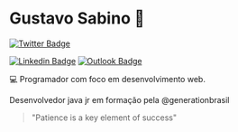 # Gustavo Sabino 👋 

[![Twitter Badge](https://img.shields.io/badge/-@SustavoGabino-1DA1F2?style=flat-square&labelColor=1DA1F2cc&logo=twitter&logoColor=white&link=https://twitter.com/SustavoGabino)](https://twitter.com/SustavoGabino)

[![Linkedin Badge](https://img.shields.io/badge/-Gustavo%20Sabino-0A66C2?style=flat-square&logo=Linkedin&logoColor=white&link=https://www.linkedin.com/in/gustavo-sabino-21b75a96/)](https://www.linkedin.com/in/gustavo-sabino-21b75a96/) 
[![Outlook Badge](https://img.shields.io/badge/-gu.sabino@hotmail.com-0078D4?style=flat-square&logo=Microsoft-Outlook&logoColor=white&link=mailto:gu.sabino@hotmail.com)](mailto:gu.sabino@hotmail.com)

:computer: Programador com foco em desenvolvimento web.

Desenvolvedor java jr em formação pela @generationbrasil

> "Patience is a key element of success"

